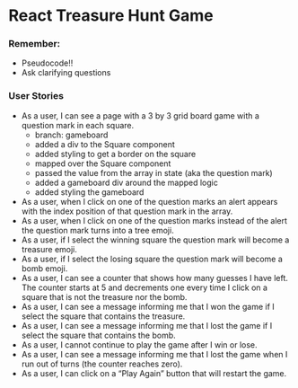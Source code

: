 # React Treasure Hunt Game

### Remember:

- Pseudocode!!
- Ask clarifying questions

### User Stories

- As a user, I can see a page with a 3 by 3 grid board game with a question mark in each square.
  - branch: gameboard
  - added a div to the Square component
  - added styling to get a border on the square
  - mapped over the Square component
  - passed the value from the array in state (aka the question mark)
  - added a gameboard div around the mapped logic
  - added styling the gameboard
- As a user, when I click on one of the question marks an alert appears with the index position of that question mark in the array.
- As a user, when I click on one of the question marks instead of the alert the question mark turns into a tree emoji.
- As a user, if I select the winning square the question mark will become a treasure emoji.
- As a user, if I select the losing square the question mark will become a bomb emoji.
- As a user, I can see a counter that shows how many guesses I have left. The counter starts at 5 and decrements one every time I click on a square that is not the treasure nor the bomb.
- As a user, I can see a message informing me that I won the game if I select the square that contains the treasure.
- As a user, I can see a message informing me that I lost the game if I select the square that contains the bomb.
- As a user, I cannot continue to play the game after I win or lose.
- As a user, I can see a message informing me that I lost the game when I run out of turns (the counter reaches zero).
- As a user, I can click on a “Play Again” button that will restart the game.
